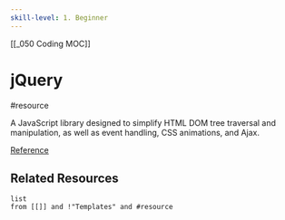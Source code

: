 ```yaml
---
skill-level: 1. Beginner
---
```


[[_050 Coding MOC]] 
# jQuery
#resource 

A JavaScript library designed to simplify HTML DOM tree traversal and manipulation, as well as event handling, CSS animations, and Ajax.

[Reference](https://en.wikipedia.org/wiki/JQuery)

## Related Resources
```dataview
list
from [[]] and !"Templates" and #resource
```